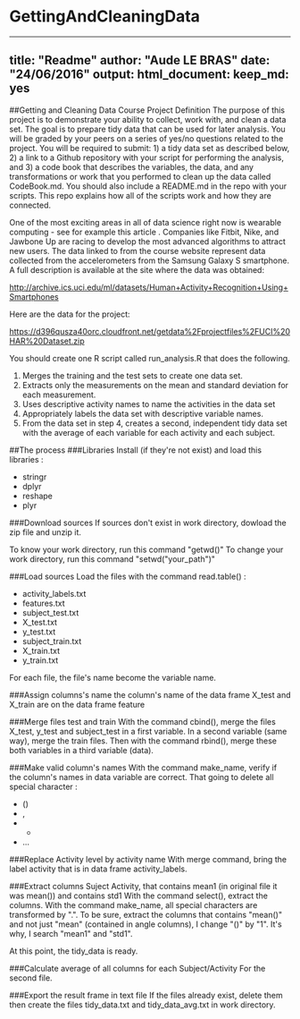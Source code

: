 # GettingAndCleaningData
---
title: "Readme"
author: "Aude LE BRAS"
date: "24/06/2016"
output:
  html_document:
    keep_md: yes
---

##Getting and Cleaning Data Course Project Definition
The purpose of this project is to demonstrate your ability to collect, work with, and clean a data set. The goal is to prepare tidy data that can be used for later analysis. You will be graded by your peers on a series of yes/no questions related to the project. You will be required to submit: 1) a tidy data set as described below, 2) a link to a Github repository with your script for performing the analysis, and 3) a code book that describes the variables, the data, and any transformations or work that you performed to clean up the data called CodeBook.md. You should also include a README.md in the repo with your scripts. This repo explains how all of the scripts work and how they are connected.

One of the most exciting areas in all of data science right now is wearable computing - see for example this article . Companies like Fitbit, Nike, and Jawbone Up are racing to develop the most advanced algorithms to attract new users. The data linked to from the course website represent data collected from the accelerometers from the Samsung Galaxy S smartphone. A full description is available at the site where the data was obtained:

http://archive.ics.uci.edu/ml/datasets/Human+Activity+Recognition+Using+Smartphones

Here are the data for the project:

https://d396qusza40orc.cloudfront.net/getdata%2Fprojectfiles%2FUCI%20HAR%20Dataset.zip

You should create one R script called run_analysis.R that does the following.

1. Merges the training and the test sets to create one data set.
2. Extracts only the measurements on the mean and standard deviation for each measurement.
3. Uses descriptive activity names to name the activities in the data set
4. Appropriately labels the data set with descriptive variable names.
5. From the data set in step 4, creates a second, independent tidy data set with the average of each variable for each activity and each subject.

##The process
###Libraries
Install (if they're not exist) and load this libraries :
* stringr
* dplyr
* reshape
* plyr

###Download sources
If sources don't exist in work directory, dowload the zip file and unzip it.

To know your work directory, run this command "getwd()"
To change your work directory, run this command "setwd("your_path")"

###Load sources
Load the files with the command read.table() :
* activity_labels.txt
* features.txt
* subject_test.txt
* X_test.txt
* y_test.txt
* subject_train.txt
* X_train.txt
* y_train.txt

For each file, the file's name become the variable name.

###Assign columns's name
the column's name of the data frame X_test and X_train are on the data frame feature

###Merge files test and train
With the command cbind(), merge the files X_test, y_test and subject_test in a first variable.
In a second variable (same way), merge the train files.
Then with the command rbind(), merge these both variables in a third variable (data).

###Make valid column's names 
With the command make_name, verify if the column's names in data variable are correct. That going to delete all special character :
* ()
* ,
* - 
* ...

###Replace Activity level by activity name
With merge command, bring the label activity that is in data frame activity_labels.

###Extract columns Suject Activity, that contains mean1 (in original file it was mean()) and contains std1
With the command select(), extract the columns. 
With the command make_name, all special characters are transformed by ".".
To be sure, extract the columns that contains "mean()" and not just "mean" (contained in angle columns), I change "()" by "1". It's why, I search "mean1" and "std1".

At this point, the tidy_data is ready.

###Calculate average of all columns for each Subject/Activity
For the second file.

###Export the result frame in text file
If the files already exist, delete them then create the files 
tidy_data.txt and tidy_data_avg.txt in work directory.
